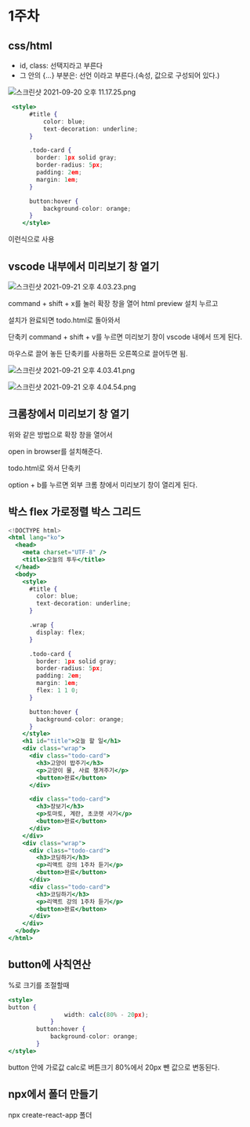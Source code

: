 # 1주차

## css/html

- id, class: 선택지라고 부른다
- 그 안의 {...} 부분은: 선언 이라고 부른다.(속성, 값으로 구성되어 있다.)

![스크린샷 2021-09-20 오후 11.17.25.png](1%E1%84%8C%E1%85%AE%E1%84%8E%E1%85%A1%20fd2c4bfc11544d8b8de0a55687433d57/%E1%84%89%E1%85%B3%E1%84%8F%E1%85%B3%E1%84%85%E1%85%B5%E1%86%AB%E1%84%89%E1%85%A3%E1%86%BA_2021-09-20_%E1%84%8B%E1%85%A9%E1%84%92%E1%85%AE_11.17.25.png)

```jsx
 <style>
      #title {
          color: blue;
          text-decoration: underline;
      }

      .todo-card {
        border: 1px solid gray;
        border-radius: 5px;
        padding: 2em;
        margin: 1em;
      }

      button:hover {
          background-color: orange;
      }
    </style>
```

이런식으로 사용

## vscode 내부에서 미리보기 창 열기

![스크린샷 2021-09-21 오후 4.03.23.png](1%E1%84%8C%E1%85%AE%E1%84%8E%E1%85%A1%20fd2c4bfc11544d8b8de0a55687433d57/%E1%84%89%E1%85%B3%E1%84%8F%E1%85%B3%E1%84%85%E1%85%B5%E1%86%AB%E1%84%89%E1%85%A3%E1%86%BA_2021-09-21_%E1%84%8B%E1%85%A9%E1%84%92%E1%85%AE_4.03.23.png)

command + shift + x를 눌러 확장 창을 열어 html preview 설치 누르고

설치가 완료되면 todo.html로 돌아와서

단축키 command + shift + v를 누르면 미리보기 창이 vscode 내에서 뜨게 된다.

마우스로 끌어 놓든 단축키를 사용하든 오른쪽으로 끌어두면 됨.

![스크린샷 2021-09-21 오후 4.03.41.png](1%E1%84%8C%E1%85%AE%E1%84%8E%E1%85%A1%20fd2c4bfc11544d8b8de0a55687433d57/%E1%84%89%E1%85%B3%E1%84%8F%E1%85%B3%E1%84%85%E1%85%B5%E1%86%AB%E1%84%89%E1%85%A3%E1%86%BA_2021-09-21_%E1%84%8B%E1%85%A9%E1%84%92%E1%85%AE_4.03.41.png)

![스크린샷 2021-09-21 오후 4.04.54.png](1%E1%84%8C%E1%85%AE%E1%84%8E%E1%85%A1%20fd2c4bfc11544d8b8de0a55687433d57/%E1%84%89%E1%85%B3%E1%84%8F%E1%85%B3%E1%84%85%E1%85%B5%E1%86%AB%E1%84%89%E1%85%A3%E1%86%BA_2021-09-21_%E1%84%8B%E1%85%A9%E1%84%92%E1%85%AE_4.04.54.png)

## 크롬창에서 미리보기 창 열기

위와 같은 방법으로 확장 창을 열어서 

open in browser를 설치해준다. 

todo.html로 와서 단축키

option + b를 누르면 외부 크롬 창에서 미리보기 창이 열리게 된다.

## 박스 flex 가로정렬 박스 그리드

```jsx
<!DOCTYPE html>
<html lang="ko">
  <head>
    <meta charset="UTF-8" />
    <title>오늘의 투두</title>
  </head>
  <body>
    <style>
      #title {
        color: blue;
        text-decoration: underline;
      }

      .wrap {
        display: flex;
      }

      .todo-card {
        border: 1px solid gray;
        border-radius: 5px;
        padding: 2em;
        margin: 1em;
        flex: 1 1 0;
      }

      button:hover {
        background-color: orange;
      }
    </style>
    <h1 id="title">오늘 할 일</h1>
    <div class="wrap">
      <div class="todo-card">
        <h3>고양이 밥주기</h3>
        <p>고양이 물, 사료 챙겨주기</p>
        <button>완료</button>
      </div>

      <div class="todo-card">
        <h3>장보기</h3>
        <p>토마토, 계란, 초코렛 사기</p>
        <button>완료</button>
      </div>
    </div>
    <div class="wrap">
      <div class="todo-card">
        <h3>코딩하기</h3>
        <p>리액트 강의 1주차 듣기</p>
        <button>완료</button>
      </div>
      <div class="todo-card">
        <h3>코딩하기</h3>
        <p>리액트 강의 1주차 듣기</p>
        <button>완료</button>
      </div>
    </div>
  </body>
</html>
```

## button에 사칙연산

%로 크기를 조절할때

```jsx
<style>
button {
                width: calc(80% - 20px);
            }
        button:hover {
            background-color: orange;
        }
</style>
```

button 안에 가로값 calc로 버튼크기 80%에서 20px  뺀 값으로 변동된다.

## npx에서 폴더 만들기

npx create-react-app 폴더

##